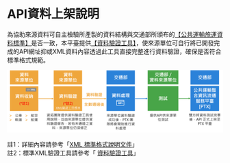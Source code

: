 # API資料上架說明

為協助來源資料可自主檢驗所產製的資料結構與交通部所頒布的[【公共運輸旅運資料標準】](https://ptx.transportdata.tw/PTX/Data/Download)是否一致，本平臺提供[【資料驗證工具】](https://ptx.transportdata.tw/PTX/XSDValidator/Validator)，使來源單位可自行將已開發完成的API網址抑或XML資料內容透過此工具直接完整進行資料驗證，確保是否符合標準格式規範。

![&#x8CC7;&#x6599;&#x4E0A;&#x67B6;&#x6D41;&#x7A0B;](../.gitbook/assets/yan-zheng-liu-cheng.png)

註1：詳細內容請參考「[XML 標準格式說明文件](https://ptx.transportdata.tw/PTX/Data/Download)」   
註2：標準XML驗證工具請參考「 [資料驗證工具](https://ptx.transportdata.tw/PTX/XSDValidator/Validator)」

